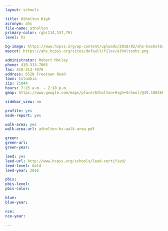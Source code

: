 ```yaml
---
layout: schools

title: Atholton High
acronym: ahs
file-name: atholton
primary-color: rgb(114,157,79)
level: hs

bg-image: https://www.hcpss.org/wp-content/uploads/2018/02/ahs-basketball-team.jpg
mascot: https://ahs.hcpss.org/sites/default/files/atholtonhs.png

administrator: Robert Motley
phone: 410-313-7065
fax: 410-313-7078
address: 6520 Freetown Road
town: Columbia
zip: 21044
hours: 7:25 a.m. – 2:10 p.m.
gmap: https://www.google.com/maps/place/Atholton+High+School/@39.1883603,-76.8825817,17z/data=!3m1!4b1!4m2!3m1!1s0x89b7defb0aa07007:0x1ec6b27eb9cdd52f?hl=en

sidebar_view: no

profile: yes
msde-report: yes 

walk-area: yes
walk-area-url: atholton-hs-walk-area.pdf

green:
green-url:
green-year:

leed: yes
leed-url: http://www.hcpss.org/schools/leed-certified/
leed-level: Gold
leed-year: 2016

pbis:
pbis-level:
pbis-color:

blue: 
blue-year:

nce:
nce-year:

---
```

